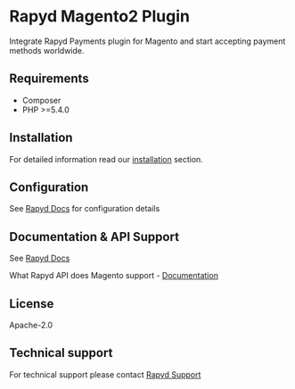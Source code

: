 # Rapyd Magento2 Plugin

Integrate Rapyd Payments plugin for Magento and start accepting payment methods worldwide.

## Requirements

- Composer
- PHP >=5.4.0

## Installation

For detailed information read our <a href="https://docs.rapyd.net/docs/rapyd-payments-plugin-for-magento#installation-via-composer" target="_blank">installation</a> section.

## Configuration

See [Rapyd Docs](https://docs.rapyd.net/docs/rapyd-payments-plugin-for-magento) for configuration details

## Documentation & API Support

See [Rapyd Docs](https://docs.rapyd.net/docs/rapyd-payments-plugin-for-magento)

What Rapyd API does Magento support - [Documentation](https://docs.rapyd.net/docs/rapyd-payments-plugin-for-magento)

## License

Apache-2.0

## Technical support

For technical support please contact [Rapyd Support](https://support.rapyd.net/)
